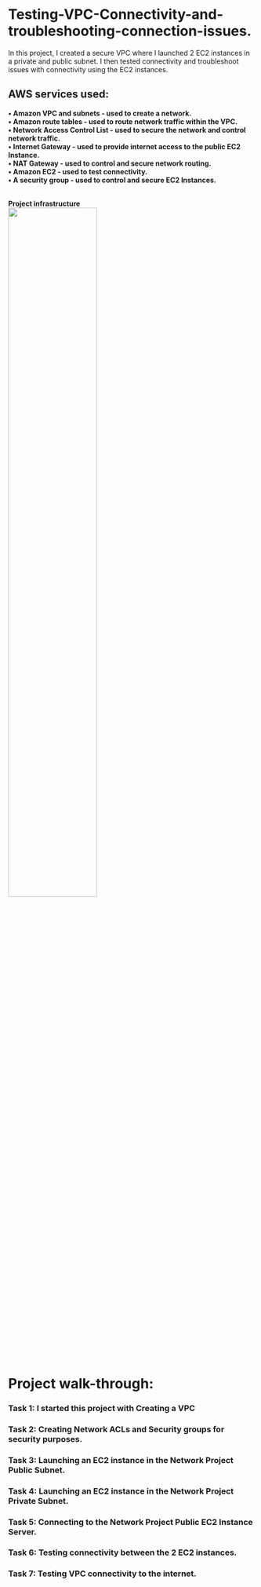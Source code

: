 # Testing-VPC-Connectivity-and-troubleshooting-connection-issues.

In this project, I created a secure VPC where I launched 2 EC2 instances in a private and public subnet. I then tested connectivity and troubleshoot issues with connectivity using the EC2 instances.

## AWS services used:
<b> **• Amazon VPC and subnets** - used to create a network.</br>
<b> **• Amazon  route tables** - used to route network traffic within the VPC.</br>
<b> **• Network Access Control List** - used to secure the network and control network traffic.</br>
<b> **• Internet Gateway** - used to provide internet access to the public EC2 Instance.</br>
<b> **• NAT Gateway** - used to control and secure network routing.</br>
<b> **• Amazon EC2** - used to test connectivity.</br>
<b> **• A security group** - used to control and secure EC2 Instances.</br>
</br>

<b>**Project infrastructure**</br>
<img src="" height="60%" width="60%" />

# Project walk-through:

### Task 1:  I started this project with Creating a VPC

### Task 2: Creating Network ACLs and Security groups for security purposes.

 ### Task 3:  Launching an EC2 instance in the Network Project Public Subnet.

 ### Task 4: Launching an EC2 instance in the Network Project Private Subnet.

 ### Task 5: Connecting to the Network Project Public EC2 Instance Server.

 ### Task 6: Testing connectivity between the 2 EC2 instances.

 ### Task 7: Testing VPC connectivity to the internet.
</br>
